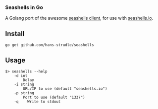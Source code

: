 ### Seashells in Go

A Golang port of the awesome [seashells client](https://github.com/anishathalye/seashells), for use with [seashells.io](https://seashells.io).

## Install

```
go get github.com/hans-strudle/seashells
```

## Usage

```
$> seashells --help
    -d int
        Delay
    -i string
        URL/IP to use (default "seashells.io")
    -p string
        Port to use (default "1337")
    -q    Write to stdout
```

